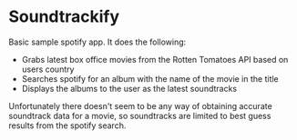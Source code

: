 Soundtrackify
==============

Basic sample spotify app. It does the following:

- Grabs latest box office movies from the Rotten Tomatoes API based on users country
- Searches spotify for an album with the name of the movie in the title
- Displays the albums to the user as the latest soundtracks

Unfortunately there doesn't seem to be any way of obtaining accurate soundtrack data for a movie, so soundtracks are
limited to best guess results from the spotify search.
